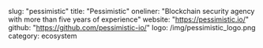 slug: "pessimistic"
title: "Pessimistic"
oneliner: "Blockchain security agency with more than five years of experience"
website: "https://pessimistic.io/"
github: "https://github.com/pessimistic-io/"
logo: /img/pessimistic_logo.png
category: ecosystem